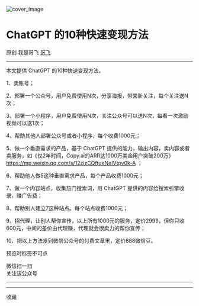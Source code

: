 ![cover_image](http://mmbiz.qpic.cn/mmbiz_jpg/LBrX00GQeictvuibEKoGibebY2UXkqTh1coK32yXZ9ShyvUSiaicd9WibFNn4R3t7sTok47EFKU3iaB5ojgIoLMSm8A9g/0?wx_fmt=jpeg)

#  ChatGPT 的10种快速变现方法

原创  我是哥飞  [ 哥飞 ](javascript:void\(0\);)

__ _ _ _ _

本文提供 ChatGPT 的10种快速变现方法。

1、卖账号；

2、部署一个公众号，用户免费使用N次，分享海报，带来新关注，每个关注送N次；

3、部署一个小程序，用户免费使用N次，关注公众号可以送N次，每看一次激励视频可以送1次；

4、帮助其他人部署公众号或者小程序，每个收费1000元；

5、做一个垂直需求的产品，基于 ChatGPT
提供的能力，输出内容，卖内容或者卖服务，如《仅2年时间，Copy.ai的ARR达1000万美金用户突破200万》
https://mp.weixin.qq.com/s/12zizCQftueNeIVtpv0k-A ；

6、帮助他人做5这种垂直需求产品，每个产品收费1000元；

7、做一个内容站点，收集热门搜索词，用 ChatGPT 提供的内容给搜索引擎收录，赚广告费；

8、帮助别人建立7这种站点。每个站点收费1000元；

9、招代理，让别人帮你宣传，以上所有1000元的服务，定价2999，但你只收600元，中间的差价由代理赚，代理就会很卖力的帮你宣传；

10、把以上方法发到微信公众号的付费文章里，定价888微信豆。

预览时标签不可点

微信扫一扫  
关注该公众号





****



****



  收藏

